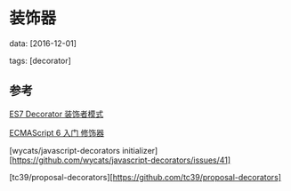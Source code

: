 # 装饰器
data: [2016-12-01]

tags: [decorator]



## 参考

[ES7 Decorator 装饰者模式](http://taobaofed.org/blog/2015/11/16/es7-decorator/)

[ECMAScript 6 入门 修饰器](http://es6.ruanyifeng.com/#docs/decorator)

[wycats/javascript-decorators initializer][https://github.com/wycats/javascript-decorators/issues/41]

[tc39/proposal-decorators][https://github.com/tc39/proposal-decorators]
